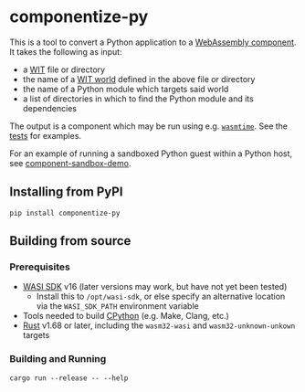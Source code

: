 # componentize-py

This is a tool to convert a Python application to a [WebAssembly
component](https://github.com/WebAssembly/component-model).  It takes the
following as input:

- a [WIT](https://github.com/WebAssembly/component-model/blob/main/design/mvp/WIT.md) file or directory
- the name of a [WIT world](https://github.com/WebAssembly/component-model/blob/main/design/mvp/WIT.md#wit-worlds) defined in the above file or directory
- the name of a Python module which targets said world
- a list of directories in which to find the Python module and its dependencies

The output is a component which may be run using
e.g. [`wasmtime`](https://github.com/bytecodealliance/wasmtime).  See the
[tests](https://github.com/dicej/componentize-py/tree/main/src/test) for examples.

For an example of running a sandboxed Python guest within a Python host, see
[component-sandbox-demo](https://github.com/dicej/component-sandbox-demo).

## Installing from PyPI

```
pip install componentize-py
```

## Building from source

### Prerequisites

- [WASI SDK](https://github.com/WebAssembly/wasi-sdk) v16 (later versions may work, but have not yet been tested)
    - Install this to `/opt/wasi-sdk`, or else specify an alternative location via the `WASI_SDK_PATH` environment variable
- Tools needed to build [CPython](https://github.com/python/cpython) (e.g. Make, Clang, etc.)
- [Rust](https://rustup.rs/) v1.68 or later, including the `wasm32-wasi` and `wasm32-unknown-unkown` targets

### Building and Running

```shell
cargo run --release -- --help
```
